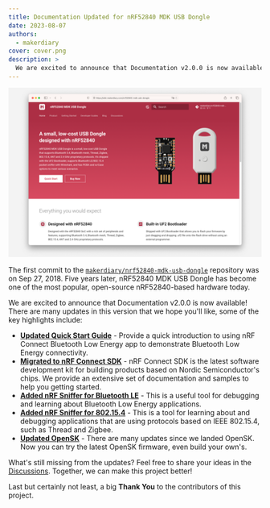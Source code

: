 ```yaml
---
title: Documentation Updated for nRF52840 MDK USB Dongle
date: 2023-08-07
authors:
  - makerdiary
cover: cover.png
description: >
  We are excited to announce that Documentation v2.0.0 is now available! There are many updates in this version that we hope you'll like.
---
```


![](cover.png)

The first commit to the [`makerdiary/nrf52840-mdk-usb-dongle`](https://github.com/makerdiary/nrf52840-mdk-usb-dongle) repository was on Sep 27, 2018. Five years later, nRF52840 MDK USB Dongle has become one of the most popular, open-source nRF52840-based hardware today.

We are excited to announce that Documentation v2.0.0 is now available! There are many updates in this version that we hope you'll like, some of the key highlights include:

- [__Updated Quick Start Guide__](https://wiki.makerdiary.com/nrf52840-mdk-usb-dongle/getting-started/) - Provide a quick introduction to using nRF Connect Bluetooth Low Energy app to demonstrate Bluetooth Low Energy connectivity.
- [__Migrated to nRF Connect SDK__](https://wiki.makerdiary.com/nrf52840-mdk-usb-dongle/guides/ncs/) - nRF Connect SDK is the latest software development kit for building products based on Nordic Semiconductor's chips. We provide an extensive set of documentation and samples to help you getting started.
- [__Added nRF Sniffer for Bluetooth LE__](https://wiki.makerdiary.com/nrf52840-mdk-usb-dongle/guides/ble-sniffer/) - This is a useful tool for debugging and learning about Bluetooth Low Energy applications.
- [__Added nRF Sniffer for 802.15.4__](https://wiki.makerdiary.com/nrf52840-mdk-usb-dongle/guides/nrf802154-sniffer/) - This is a tool for learning about and debugging applications that are using protocols based on IEEE 802.15.4, such as Thread and Zigbee.
- [__Updated OpenSK__](https://wiki.makerdiary.com/nrf52840-mdk-usb-dongle/guides/opensk/) - There are many updates since we landed OpenSK. Now you can try the latest OpenSK firmware, even build your own's.

What's still missing from the updates? Feel free to share your ideas in the [Discussions](https://github.com/makerdiary/nrf52840-mdk-usb-dongle/discussions). Together, we can make this project better!

Last but certainly not least, a big __Thank You__ to the contributors of this project.
